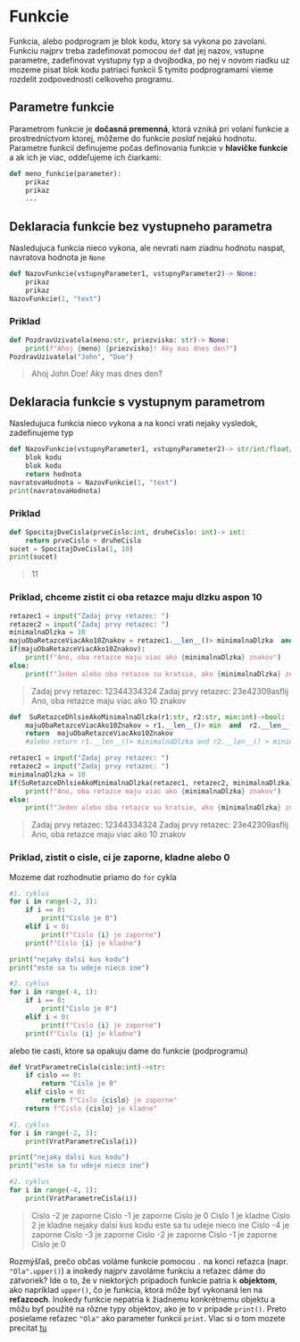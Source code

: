 
# Funkcie
Funkcia, alebo podprogram je blok kodu, ktory sa vykona po zavolani. Funkciu najprv treba zadefinovat pomocou `def` dat jej nazov, vstupne parametre, zadefinovat vystupny typ a dvojbodka, po nej v novom riadku uz mozeme pisat blok kodu patriaci funkcii
S tymito podprogramami vieme rozdelit zodpovednosti celkoveho programu.

## Parametre funkcie

Parametrom funkcie je  **dočasná premenná**, ktorá vzniká pri volaní funkcie a prostredníctvom ktorej, môžeme do funkcie  _poslať_  nejakú hodnotu. Parametre funkcií definujeme počas definovania funkcie v  **hlavičke funkcie**  a ak ich je viac, oddeľujeme ich čiarkami:
```py
def meno_funkcie(parameter):
    prikaz
    prikaz
    ...
```

## Deklaracia funkcie bez vystupneho parametra
Nasledujuca funkcia nieco vykona, ale nevrati nam ziadnu hodnotu naspat, navratova hodnota je `None`
```py
def NazovFunkcie(vstupnyParameter1, vstupnyParameter2)-> None:
	prikaz
	prikaz
NazovFunkcie(1, "text")
```
### Priklad
```py
def PozdravUzivatela(meno:str, priezvisko: str)-> None:
	print(f"Ahoj {meno} {priezvisko}! Aky mas dnes den?")
PozdravUzivatela("John", "Doe")
```
> Ahoj John Doe! Aky mas dnes den?

## Deklaracia funkcie s vystupnym parametrom
Nasledujuca funkcia nieco vykona a na konci vrati nejaky vysledok, zadefinujeme typ
```py
def NazovFunkcie(vstupnyParameter1, vstupnyParameter2)-> str/int/float/bool...:
	blok kodu
	blok kodu
	return hodnota
navratovaHodnota = NazovFunkcie(1, "text")
print(navratovaHodnota)
```
### Priklad
```py
def SpocitajDveCisla(prveCislo:int, druheCislo: int)-> int:
	return prveCislo + druheCislo
sucet = SpocitajDveCisla(1, 10)
print(sucet)
```
> 11

### Priklad, chceme zistit ci oba retazce maju dlzku aspon 10
```py
retazec1 = input("Zadaj prvy retazec: ")
retazec2 = input("Zadaj prvy retazec: ")
minimalnaDlzka = 10
majuObaRetazceViacAko10Znakov = retazec1.__len__()> minimalnaDlzka  and  retazec1.__len__() > minimalnaDlzka
if(majuObaRetazceViacAko10Znakov):
	print(f"Ano, oba retazce maju viac ako {minimalnaDlzka} znakov")
else:
	print(f"Jeden alebo oba retazce su kratsie, ako {minimalnaDlzka} znakov")
```
> Zadaj prvy retazec: 12344334324 
Zadaj prvy retazec: 23e42309asflij
Ano, oba retazce maju viac ako 10 znakov

```py
def  SuRetazceDhlsieAkoMinimalnaDlzka(r1:str, r2:str, min:int)->bool:
	majuObaRetazceViacAko10Znakov = r1.__len__()> min  and  r2.__len__() > min
	return  majuObaRetazceViacAko10Znakov
	#alebo return r1.__len__()> minimalnaDlzka and r2.__len__() > minimalnaDlzka

retazec1 = input("Zadaj prvy retazec: ")
retazec2 = input("Zadaj prvy retazec: ")
minimalnaDlzka = 10
if(SuRetazceDhlsieAkoMinimalnaDlzka(retazec1, retazec2, minimalnaDlzka)):
	print(f"Ano, oba retazce maju viac ako {minimalnaDlzka} znakov")
else:
	print(f"Jeden alebo oba retazce su kratsie, ako {minimalnaDlzka} znakov")
```
> Zadaj prvy retazec: 12344334324 
Zadaj prvy retazec: 23e42309asflij
Ano, oba retazce maju viac ako 10 znakov

### Priklad, zistit o cisle, ci je zaporne, kladne alebo 0
Mozeme dat rozhodnutie priamo do `for` cykla
```py
#1. cyklus
for i in range(-2, 3):
    if i == 0:
        print("Cislo je 0")
    elif i < 0:
        print(f"Cislo {i} je zaporne")
    print(f"Cislo {i} je kladne")

print("nejaky dalsi kus kodu")
print("este sa tu udeje nieco ine")

#2. cyklus
for i in range(-4, 1):
    if i == 0:
        print("Cislo je 0")
    elif i < 0:
        print(f"Cislo {i} je zaporne")
    print(f"Cislo {i} je kladne")
```
alebo tie casti, ktore sa opakuju dame do funkcie (podprogramu)
```py
def VratParametreCisla(cislo:int)->str:
    if cislo == 0:
        return "Cislo je 0"
    elif cislo < 0:
        return f"Cislo {cislo} je zaporne"
    return f"Cislo {cislo} je kladne"

#1. cyklus
for i in range(-2, 3):
    print(VratParametreCisla(i))

print("nejaky dalsi kus kodu")
print("este sa tu udeje nieco ine")

#2. cyklus
for i in range(-4, 1):
    print(VratParametreCisla(i))
```
>Cislo -2 je zaporne
Cislo -1 je zaporne
Cislo je 0
Cislo 1 je kladne
Cislo 2 je kladne
nejaky dalsi kus kodu
este sa tu udeje nieco ine
Cislo -4 je zaporne
Cislo -3 je zaporne
Cislo -2 je zaporne
Cislo -1 je zaporne
Cislo je 0



<!--
### Priklad, rozhodnime sa, aku poziciu ma zamestnanec na zaklade mzdy
```py
from random import randint

platZamestnanca = randint(1000,10000)
pozicia = ""
if(platZamestnanca>8000):
    pozicia = "Director"
elif(platZamestnanca>6000): 
    pozicia = "Manager"
elif(platZamestnanca>4000):
    pozicia = "Associate Manager"
else:
    pozicia = "Worker"
    
print(f"Zamestnanec, ktory zaraba {platZamestnanca} EUR ma poziciu \"{pozicia}\"")
```
>Zamestnanec, ktory zaraba 7698 EUR ma poziciu "Manager"

Takto to vyzera pouzitim funkcie:
```py
from random import randint

def VratPoziciuNaZakladePlatu(plat:int)->str:
    pozicia = ""
    if(plat>8000):
        pozicia = "Director"
    elif(plat>6000): 
        pozicia = "Manager"
    elif(plat>4000):
        pozicia = "Associate Manager"
    else:
        pozicia = "Worker"
    return  f"\"{pozicia}\""

platZamestnanca = randint(1000,10000)

print(f"Zamestnanec, ktory zaraba {platZamestnanca} EUR ma poziciu {VratPoziciuNaZakladePlatu(platZamestnanca)}")
```
-->
Rozmýšľaš, prečo občas voláme funkcie pomocou `.` na konci reťazca (napr. `"Ola".upper()`) a inokedy najprv zavoláme funkciu a reťazec dáme do zátvoriek? Ide o to, že v niektorých prípadoch funkcie patria k **objektom**, ako napríklad `upper()`, čo je funkcia, ktorá môže byť vykonaná len na **reťazcoch**.  Inokedy funkcie nepatria k žiadnemu konkrétnemu objektu a môžu byť použité na rôzne typy objektov, ako je to v prípade `print()`. Preto posielame reťazec `"Ola"` ako parameter funkcii `print`.
Viac si o tom mozete precitat [tu](https://input.sk/python2017/05.html)
